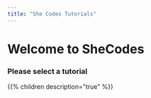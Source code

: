 ```yaml
---
title: "She Codes Tutorials"
---
```


# Welcome to SheCodes

### Please select a tutorial

{{% children description="true" %}}
